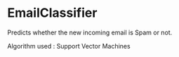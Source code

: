 # EmailClassifier

Predicts whether the new incoming email is Spam or not.

Algorithm used : Support Vector Machines
